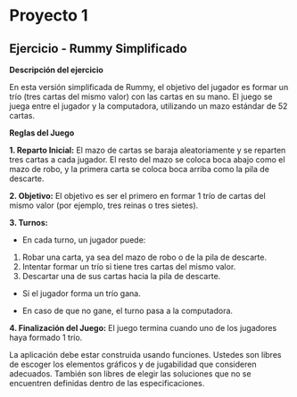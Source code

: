 # Proyecto 1
## Ejercicio - Rummy Simplificado

**Descripción del ejercicio**

En esta versión simplificada de Rummy, el objetivo del jugador es formar un trío (tres cartas del mismo valor) con las cartas en su mano. El juego se juega entre el jugador y la computadora, utilizando un mazo estándar de 52 cartas. 

**Reglas del Juego**

**1. Reparto Inicial:** El mazo de cartas se baraja aleatoriamente y se reparten tres cartas a cada jugador. El resto del mazo se coloca boca abajo como el mazo de robo, y la primera carta se coloca boca arriba como la pila de descarte. 

**2. Objetivo:** El objetivo es ser el primero en formar 1 trío de cartas del mismo valor (por ejemplo, tres reinas o tres sietes). 

**3. Turnos:** 

- En cada turno, un jugador puede: 
1. Robar una carta, ya sea del mazo de robo o de la pila de descarte. 
2. Intentar formar un trío si tiene tres cartas del mismo valor. 
3. Descartar una de sus cartas hacia la pila de descarte.
   
- Si el jugador forma un trío gana. 

- En caso de que no gane, el turno pasa a la computadora. 

**4. Finalización del Juego:** El juego termina cuando uno de los jugadores haya formado 1 trío. 

La aplicación debe estar construida usando funciones. Ustedes son libres de escoger los elementos gráficos y de jugabilidad que consideren adecuados. También son libres de elegir las soluciones que no se encuentren definidas dentro de las especificaciones. 
